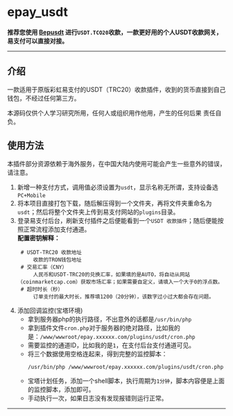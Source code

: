 # epay_usdt

**推荐您使用 [Bepusdt](https://github.com/v03413/bepusdt) 进行`USDT.TCO20`收款，一款更好用的个人USDT收款网关，易支付可以直接对接。**  

---   

## 介绍

一款适用于原版彩虹易支付的USDT（TRC20）收款插件，收到的货币直接到自己钱包，不经过任何第三方。

本源码仅供个人学习研究所用，任何人或组织用作他用，产生的任何后果 责任自负。

## 使用方法

本插件部分资源依赖于海外服务，在中国大陆内使用可能会产生一些意外的错误，请注意。

1. 新增一种支付方式，调用值必须设置为`usdt`，显示名称无所谓，支持设备选`PC+Mobile`
2. 将本项目直接打包下载，随后解压得到一个文件夹，再将文件夹重命名为`usdt`；然后将整个文件夹上传到易支付网站的`plugins`目录。
3. 登录易支付后台，刷新支付插件之后便能看到一个`USDT 收款插件`；随后便能按照正常流程添加支付通道。  
   **配置密钥解释：**
   ```
    # USDT-TRC20 收款地址
        收款的TRON钱包地址
    # 交易汇率（CNY）
        人民币和USDT-TRC20的兑换汇率，如果填的是AUTO，将自动从网站（coinmarketcap.com）获取市场汇率；如果需要自定义，请填入一个大于0的浮点数。
    # 超时时长（秒）
        订单支付的最大时长，推荐填1200（20分钟），该数字过小过大都会存在问题。 
    ```
4. 添加回调监控(宝塔环境)
    - 拿到服务器php的执行路径，不出意外的话都是`/usr/bin/php`
    - 拿到插件文件`cron.php`对于服务器的绝对路径，比如我的是：`/www/wwwroot/epay.xxxxxx.com/plugins/usdt/cron.php`
    - 需要监控的通道ID，比如我的是`1`，在支付后台支付通道可见。
    - 将三个数据使用空格连起来，得到完整的监控脚本：
       ```bash
       /usr/bin/php /www/wwwroot/epay.xxxxxx.com/plugins/usdt/cron.php 1
       ```
    - 宝塔计划任务，添加一个shell脚本，执行周期为`1分钟`，脚本内容便是上面的监控脚本，添加即可。
    - 手动执行一次，如果日志没有发现报错则运行正常。

---  